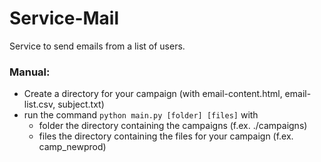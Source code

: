# Service-Mail
Service to send emails from a list of users.

### Manual:
* Create a directory for your campaign (with email-content.html, email-list.csv, subject.txt)
* run the command
      ```
        python main.py [folder] [files]
      ```
  with
    * folder the directory containing the campaigns (f.ex. ./campaigns)
    * files  the directory containing the files for your campaign (f.ex. camp_newprod)

